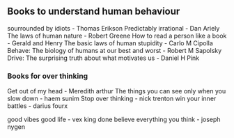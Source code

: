## Books to understand human behaviour

sourrounded by idiots - Thomas Erikson
Predictably irrational - Dan Ariely
The laws of human nature - Robert Greene
How to read a person like a book - Gerald and Henry
The basic laws of human stupidity - Carlo M Cipolla
Behave: The biology of humans at our best and worst - Robert M Sapolsky
Drive: The surprising truth about what motivates us - Daniel H Pink


### Books for over thinking

Get out of my head - Meredith arthur
The things you can see only when you slow down - haem sunim
Stop over thinking - nick trenton
win your inner battles - darius fourx

good vibes good life - vex king
done believe everything you think - joseph nygen

